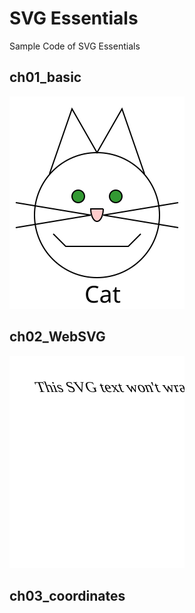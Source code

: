 # SVG Essentials

Sample Code of SVG Essentials

## ch01_basic

![Cat](ch01_basic/Cat.svg)

## ch02_WebSVG

![SVG+XHTML](ch02_WebSVG/foreign_obj.svg)

## ch03_coordinates
